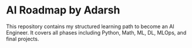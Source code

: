 # AI Roadmap by Adarsh

This repository contains my structured learning path to become an AI Engineer. It covers all phases including Python, Math, ML, DL, MLOps, and final projects.
